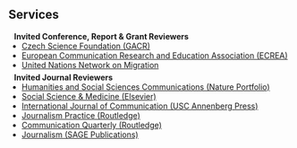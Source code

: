 ## Services

<h4 style="margin:0 10px 0;">Invited Conference, Report & Grant Reviewers</h4>

<ul style="margin:0 0 5px;">
  <li><a href="https://gacr.cz/en/"><autocolor>Czech Science Foundation (GACR)</autocolor></a></li> 
  <li><a href="https://ecrea.eu/"><autocolor>European Communication Research and Education Association (ECREA)</autocolor></a></li>
  <li><a href="https://migrationnetwork.un.org/"><autocolor>United Nations Network on Migration</autocolor></a></li>
</ul>

<h4 style="margin:0 10px 0;">Invited Journal Reviewers</h4>

<ul style="margin:0 0 20px;">
  <li><a href="https://www.nature.com/palcomms/"><autocolor>Humanities and Social Sciences Communications (Nature Portfolio)</autocolor></a></li>
  <li><a href="https://www.sciencedirect.com/journal/social-science-and-medicine"><autocolor>Social Science & Medicine (Elsevier)</autocolor></a></li>
  <li><a href="https://ijoc.org/index.php/ijoc"><autocolor>International Journal of Communication (USC Annenberg Press)</autocolor></a></li>
  <li><a href="https://www.tandfonline.com/journals/rjop20"><autocolor>Journalism Practice (Routledge)</autocolor></a></li>
  <li><a href="https://www.tandfonline.com/journals/rcqu20"><autocolor>Communication Quarterly (Routledge)</autocolor></a></li>
     <li><a href="https://journals.sagepub.com/home/jou"><autocolor>Journalism (SAGE Publications)</autocolor></a></li>
</ul>
